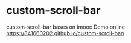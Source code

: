 # custom-scroll-bar
custom-scroll-bar bases on imooc
Demo online https://841660202.github.io/custom-scroll-bar/
